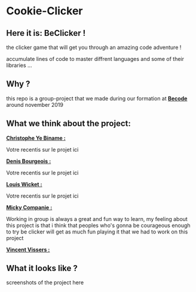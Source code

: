 # Cookie-Clicker

## Here it is: BeClicker !   

the clicker game that will get you through an amazing code adventure !

accumulate lines of code to master diffrent languages and some of their libraries ...  


## Why ? 

this repo is a group-project that we made during our formation at [__Becode__](https://www.becode.org/register/index.html) around november 2019

## What we think about the project: 

[__Christophe Ye Biname :__](https://github.com/christophe-ye-biname)   

Votre recentis sur le projet ici  

[__Denis Bourgeois :__](https://github.com/Debourgeo)    

Votre recentis sur le projet ici  

[__Louis Wicket :__](https://github.com/512LouisWicket)    

Votre recentis sur le projet ici  

[__Micky Companie :__](https://github.com/MickyCompanie)    

Working in group is always a great and fun way to learn, my feeling about this project is that i think that peoples who's gonna be courageous enough to try be clicker will get as much fun playing it that we had to work on this project    

[__Vincent Vissers :__](https://github.com/Vincent-120)    



## What it looks like ?

screenshots of the project here